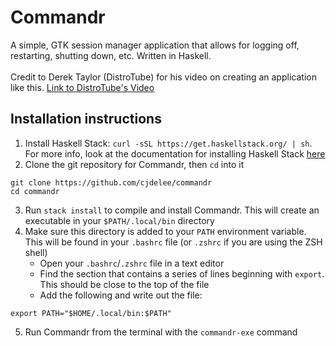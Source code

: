 # Commandr
A simple, GTK session manager application that allows for logging off, restarting, shutting down, etc. Written in Haskell. \
\
Credit to Derek Taylor (DistroTube) for his video on creating an application like this. [Link to DistroTube's Video](https://www.youtube.com/watch?v=ViW-bcNQ6Lc)

## Installation instructions
1. Install Haskell Stack: `curl -sSL https://get.haskellstack.org/ | sh`. For more info, look at the documentation for installing Haskell Stack [here](https://docs.haskellstack.org/en/stable/install_and_upgrade/)
2. Clone the git repository for Commandr, then `cd` into it
```
git clone https://github.com/cjdelee/commandr
cd commandr
```
3. Run `stack install` to compile and install Commandr. This will create an executable in your `$PATH/.local/bin` directory
4. Make sure this directory is added to your `PATH` environment variable. This will be found in your `.bashrc` file (or `.zshrc` if you are using the ZSH shell)
    * Open your `.bashrc`/`.zshrc` file in a text editor
    * Find the section that contains a series of lines beginning with `export`. This should be close to the top of the file
    * Add the following and write out the file:
  ```lang-bash
  export PATH="$HOME/.local/bin:$PATH"
  ```
5. Run Commandr from the terminal with the `commandr-exe` command
